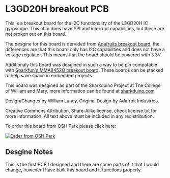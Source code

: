 # L3GD20H breakout PCB
This is a breakout board for the I2C functionality of the L3GD20H IC gyroscope.
This chip does have SPI and interrupt capabilities, but these are not broken out on this board.

The desgine for this board is dervided from [Adafruits breakout board](https://github.com/adafruit/Adafruit-L3GD20-Breakout-PCB),
the differences are that this board only has I2C capabilities and does not have a voltage regulator. This means that the board should be
powered with 3.3V.

Additionaly this board was desgined in such a way to be pin compatable with [Sparkfun's MMA8452Q breakout board](https://www.sparkfun.com/products/12756). 
These boards can be stacked to help save space in embedded projects.

This board was desgined as part of the Sharkduino Project at The College of William and Mary, more information can be found at [sharkduino.com](http://www.sharkduino.com)

Design/Changes by William Laney,
Original Design by Adafruit Industries.

Creative Commons Attribution, Share-Alike license, check license.txt for more information. All text above must be included in any redistribution.

To order this board from OSH Park please click here:

<a href="https://oshpark.com/shared_projects/uGds3Je4"><img src="https://oshpark.com/assets/badge-5b7ec47045b78aef6eb9d83b3bac6b1920de805e9a0c227658eac6e19a045b9c.png" alt="Order from OSH Park"></img></a>

## Desgine Notes
This is the first PCB I designed and there are some parts of it that I would change, however I have built this board and it functions properly.
